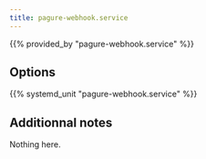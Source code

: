 ```yaml
---
title: pagure-webhook.service
---
```


{{% provided_by "pagure-webhook.service" %}}

## Options

{{% systemd_unit "pagure-webhook.service" %}}

## Additionnal notes

Nothing here.